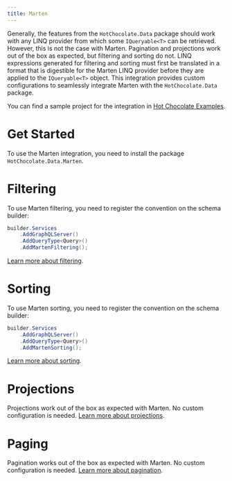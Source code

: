 ```yaml
---
title: Marten
---
```


Generally, the features from the `HotChocolate.Data` package should work with
any LINQ provider from which some `IQueryable<T>` can be retrieved. However, this is not the case with Marten. Pagination and projections
work out of the box as expected, but filtering and sorting do not. LINQ expressions generated for filtering and sorting must first
be translated in a format that is digestible for the Marten LINQ provider before they are applied to the `IQueryable<T>` object.
This integration provides custom configurations to seamlessly integrate Marten with the `HotChocolate.Data` package.

You can find a sample project for the integration in [Hot Chocolate Examples](https://github.com/ChilliCream/hotchocolate-examples/tree/master/misc/MartenDB).

# Get Started

To use the Marten integration, you need to install the package `HotChocolate.Data.Marten`.

<PackageInstallation packageName="HotChocolate.Data.Marten" />

# Filtering

To use Marten filtering, you need to register the convention on the schema builder:

```csharp
builder.Services
    .AddGraphQLServer()
    .AddQueryType<Query>()
    .AddMartenFiltering();
```

[Learn more about filtering](/docs/hotchocolate/v14/fetching-data/filtering).

# Sorting

To use Marten sorting, you need to register the convention on the schema builder:

```csharp
builder.Services
    .AddGraphQLServer()
    .AddQueryType<Query>()
    .AddMartenSorting();
```

[Learn more about sorting](/docs/hotchocolate/v14/fetching-data/sorting).

# Projections

Projections work out of the box as expected with Marten. No custom configuration is needed.
[Learn more about projections](/docs/hotchocolate/v14/fetching-data/projections).

# Paging

Pagination works out of the box as expected with Marten. No custom configuration is needed.
[Learn more about pagination](/docs/hotchocolate/v14/fetching-data/pagination).
